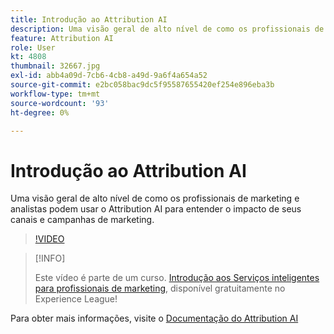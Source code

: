 ```yaml
---
title: Introdução ao Attribution AI
description: Uma visão geral de alto nível de como os profissionais de marketing e analistas podem usar o Attribution AI para entender o impacto de seus canais e campanhas de marketing.
feature: Attribution AI
role: User
kt: 4808
thumbnail: 32667.jpg
exl-id: abb4a09d-7cb6-4cb8-a49d-9a6f4a654a52
source-git-commit: e2bc058bac9dc5f95587655420ef254e896eba3b
workflow-type: tm+mt
source-wordcount: '93'
ht-degree: 0%

---
```


# Introdução ao Attribution AI

Uma visão geral de alto nível de como os profissionais de marketing e analistas podem usar o Attribution AI para entender o impacto de seus canais e campanhas de marketing.

>[!VIDEO](https://video.tv.adobe.com/v/32667?quality=12&learn=on)

>[!INFO]
>
> Este vídeo é parte de um curso. [Introdução aos Serviços inteligentes para profissionais de marketing](https://experienceleague.adobe.com/?recommended=ExperiencePlatform-U-1-2020.1.intelligentservices), disponível gratuitamente no Experience League!

Para obter mais informações, visite o [Documentação do Attribution AI](https://experienceleague.adobe.com/docs/experience-platform/intelligent-services/attribution-ai/overview.html)

